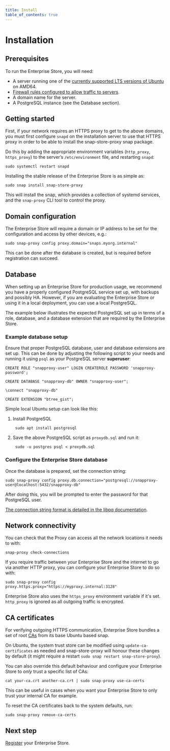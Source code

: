 ```yaml
---
title: Install
table_of_contents: true
---
```


# Installation

## Prerequisites

To run the Enterprise Store, you will need:

* A server running one of the [currently supported LTS versions of Ubuntu](https://ubuntu.com/about/release-cycle) on AMD64.
* [Firewall rules configured to allow traffic to servers](https://forum.snapcraft.io/t/network-requirements/5147).
* A domain name for the server.
* A PostgreSQL instance (see the Database section). 

## Getting started

First, if your network requires an HTTPS proxy to get to the above
domains, you must first configure `snapd` on the installation server to
use that HTTPS proxy in order to be able to install the snap-store-proxy snap
package.

Do this by adding the appropriate environment variables (`http_proxy`,
`https_proxy`) to the server’s `/etc/environment` file, and restarting
`snapd`:

    sudo systemctl restart snapd

Installing the stable release of the Enterprise Store is as simple as:

    sudo snap install snap-store-proxy

This will install the snap, which provides a collection of systemd
services, and the `snap-proxy` CLI tool to control the proxy.

## Domain configuration

The Enterprise Store will require a domain or IP address to be set
for the configuration and access by other devices, e.g.:

    sudo snap-proxy config proxy.domain="snaps.myorg.internal"

This can be done after the database is created, but is required
before registration can succeed.

## Database

When setting up an Enterprise Store for production usage, we recommend you have a
properly configured PostgreSQL service set up, with backups and possibly HA.
However, if you are evaluating the Enterprise Store or using it in a local
deployment, you can use a local PostgreSQL.

The example below illustrates the expected PostgreSQL set up in terms of a role,
database, and a database extension that are required by the Enterprise Store.

### Example database setup

Ensure that proper PostgreSQL database, user and database extensions are set up.
This can be done by adjusting the following script to your needs and running it
using `psql` as your PostgreSQL server **superuser**:

    CREATE ROLE "snapproxy-user" LOGIN CREATEROLE PASSWORD 'snapproxy-password';

    CREATE DATABASE "snapproxy-db" OWNER "snapproxy-user";

    \connect "snapproxy-db"

    CREATE EXTENSION "btree_gist";

Simple local Ubuntu setup can look like this:

1. Install PostgreSQL

        sudo apt install postgresql

2. Save the above PostgreSQL script as `proxydb.sql` and run it:

        sudo -u postgres psql < proxydb.sql

### Configure the Enterprise Store database

Once the database is prepared, set the connection string:

    sudo snap-proxy config proxy.db.connection="postgresql://snapproxy-user@localhost:5432/snapproxy-db"

After doing this, you will be prompted to enter the password for that PostgreSQL
user.

[The connection string format is detailed in the libpq documentation](https://www.postgresql.org/docs/current/static/libpq-connect.html#LIBPQ-CONNSTRING).

## Network connectivity

You can check that the Proxy can access all the network locations it
needs to with:

    snap-proxy check-connections

If you require traffic between your Enterprise Store and the internet to go via
another HTTP proxy, you can configure your Enterprise Store to do so with:

    sudo snap-proxy config proxy.https.proxy="https://myproxy.internal:3128"

Enterprise Store also uses the `https_proxy` environment variable if it's set.
`http_proxy` is ignored as all outgoing traffic is encrypted.

## CA certificates

For verifying outgoing HTTPS communication, Enterprise Store bundles a set of
root [CAs](https://en.wikipedia.org/wiki/Certificate_authority) from its base
Ubuntu based snap.

On Ubuntu, the system trust store can be modified using `update-ca-certificates`
as needed and snap-store-proxy will honour these changes by default (it might
require a restart `sudo snap restart snap-store-proxy`).

You can also override this default behaviour and configure your Enterprise Store
to _only_ trust a specific list of CAs:

    cat your-ca.crt another-ca.crt | sudo snap-proxy use-ca-certs

This can be useful in cases when you want your Enterprise Store to only trust
your internal CA for example.

To reset the CA certificates back to the system defaults, run:

    sudo snap-proxy remove-ca-certs

## Next step

[Register](register.md) your Enterprise Store.
